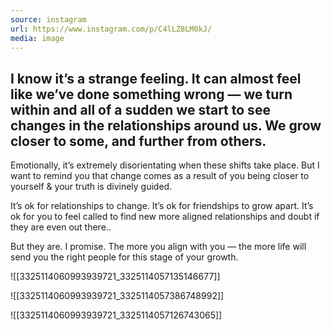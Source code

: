 ```yaml
---
source: instagram
url: https://www.instagram.com/p/C4lLZ8LM0kJ/
media: image
---
```


## I know it’s a strange feeling. It can almost feel like we’ve done something wrong — we turn within and all of a sudden we start to see changes in the relationships around us. We grow closer to some, and further from others. 

Emotionally, it’s extremely disorientating when these shifts take place. But I want to remind you that change comes as a result of you being closer to yourself & your truth is divinely guided. 

It’s ok for relationships to change. It’s ok for friendships to grow apart. It’s ok for you to feel called to find new more aligned relationships and doubt if they are even out there.. 

But they are. I promise. The more you align with you — the more life will send you the right people for this stage of your growth.

![[3325114060993939721_3325114057135146677]]

![[3325114060993939721_3325114057386748992]]

![[3325114060993939721_3325114057126743065]]

